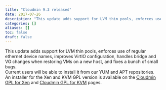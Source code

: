 ```yaml
---
title: "Cloudmin 9.3 released"
date: 2017-07-26
description: "This update adds support for LVM thin pools, enforces use of regular ethernet device names,..."
categories: []
aliases: []
toc: false
draft: false
---
```

This update adds support for LVM thin pools, enforces use of regular ethernet device names, improves VirtIO configuration, handles bridge and VG changes when restoring VMs on a new host, and fixes a bunch of small bugs. <br />
 Current users will be able to install it from our YUM and APT repositories. An installer for the Xen and KVM GPL version is available on the [Cloudmin GPL for Xen][1] and [Cloudmin GPL for KVM][2] pages.

  [1]: cinstall-xen.html
  [2]: cinstall-kvm.html
